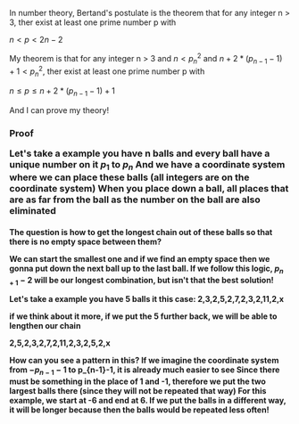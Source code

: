 
In number theory, Bertand's postulate is the theorem that for any integer n > 3, ther exist at least one prime number p with

$n < p < 2n-2$

My theorem is that for any integer n > 3 and $n < p_n^2$ and $n+2*(p_{n-1} - 1) + 1 < p_n^2$, ther exist at least one prime number p with

$n \leq p \leq n+2*(p_{n-1} - 1) + 1$

And I can prove my theory!

<h3>Proof

Let's take a example you have n balls and every ball have a unique number on it $p_1$ to $p_n$
And we have a coordinate system where we can place these balls (all integers are on the coordinate system)
When you place down a ball, all places that are as far from the ball as the number on the ball are also eliminated

<h4>The question is how to get the longest chain out of these balls so that there is no empty space between them?

We can start the smallest one and if we find an empty space then we gonna put down the next ball up to the last ball.
If we follow this logic, $p_{n+1}-2$ will be our longest combination, but isn't that the best solution!

Let's take a example you have 5 balls it this case: 2,3,2,5,2,7,2,3,2,11,2,x

if we think about it more, if we put the 5 further back, we will be able to lengthen our chain

2,5,2,3,2,7,2,11,2,3,2,5,2,x

How can you see a pattern in this?
If we imagine the coordinate system from $-p_{n-1}-1$ to p_{n-1}-1, it is already much easier to see
Since there must be something in the place of 1 and -1, therefore we put the two largest balls there (since they will not be repeated that way)
For this example, we start at -6 and end at 6.
If we put the balls in a different way, it will be longer because then the balls would be repeated less often!



